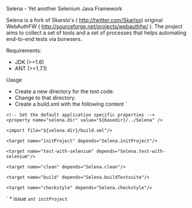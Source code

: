 Selena - Yet another Selenium Java Framework

Selena is a fork of Skarslo's ( http://twitter.com/Skarlso) original WebAuthFW ( http://sourceforge.net/projects/webauthfw/ ).
The project aims to collect a set of tools and a set of processes that helps automating end-to-end tests via borwsers.

Requirements:
*   JDK (>=1.6)
*   ANT (>=1.7.1)

Uasge
*   Create a new directory for the test code.
*   Change to that directory.
*   Create a build.xml with the following content
`
<project name="projectName" default="test-with-selenium">

    <!-- Set the default application specific properties -->
    <property name="selena.dir" value="${basedir}/../Selena" />

    <import file="${selena.dir}/build.xml"/>

    <target name="initProject" depends="Selena.initProject"/>

    <target name="test-with-selenium" depends="Selena.test-with-selenium"/>

    <target name="clean" depends="Selena.clean"/>

    <target name="build" depends="Selena.buildTestsuite"/>

    <target name="checkstyle" depends="Selena.checkstyle"/>

</project>
`
*   issue <code>ant initProject</code>